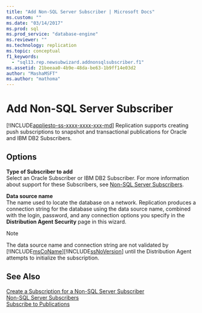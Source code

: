 ```yaml
---
title: "Add Non-SQL Server Subscriber | Microsoft Docs"
ms.custom: ""
ms.date: "03/14/2017"
ms.prod: sql
ms.prod_service: "database-engine"
ms.reviewer: ""
ms.technology: replication
ms.topic: conceptual
f1_keywords: 
  - "sql13.rep.newsubwizard.addnonsqlsubscriber.f1"
ms.assetid: 21beeaa0-4b9e-48da-be63-1b9ff14e03d2
author: "MashaMSFT"
ms.author: "mathoma"
---
```

# Add Non-SQL Server Subscriber
[!INCLUDE[appliesto-ss-xxxx-xxxx-xxx-md](../../includes/appliesto-ss-xxxx-xxxx-xxx-md.md)]
  Replication supports creating push subscriptions to snapshot and transactional publications for Oracle and IBM DB2 Subscribers.  
  
## Options  
 **Type of Subscriber to add**  
 Select an Oracle Subscriber or IBM DB2 Subscriber. For more information about support for these Subscribers, see [Non-SQL Server Subscribers](../../relational-databases/replication/non-sql/non-sql-server-subscribers.md).  
  
 **Data source name**  
 The name used to locate the database on a network. Replication produces a connection string for the database using the data source name, combined with the login, password, and any connection options you specify in the **Distribution Agent Security** page in this wizard.  
  
> [!NOTE]
>  The data source name and connection string are not validated by [!INCLUDE[msCoName](../../includes/msconame-md.md)][!INCLUDE[ssNoVersion](../../includes/ssnoversion-md.md)] until the Distribution Agent attempts to initialize the subscription.  
  
## See Also  
 [Create a Subscription for a Non-SQL Server Subscriber](../../relational-databases/replication/create-a-subscription-for-a-non-sql-server-subscriber.md)   
 [Non-SQL Server Subscribers](../../relational-databases/replication/non-sql/non-sql-server-subscribers.md)   
 [Subscribe to Publications](../../relational-databases/replication/subscribe-to-publications.md)  
  
  
